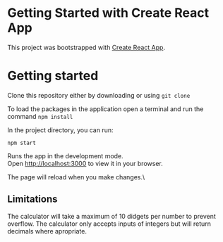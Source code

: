 # Getting Started with Create React App

This project was bootstrapped with [Create React App](https://github.com/facebook/create-react-app).

# Getting started
Clone this repository either by downloading or using ```git clone```

To load the packages in the application open a terminal and run the command
```npm install```

In the project directory, you can run:

```npm start```

Runs the app in the development mode.\
Open [http://localhost:3000](http://localhost:3000) to view it in your browser.

The page will reload when you make changes.\

## Limitations
The calculator will take a maximum of 10 didgets per number to prevent overflow. 
The calculator only accepts inputs of integers but will return decimals where apropriate. 
